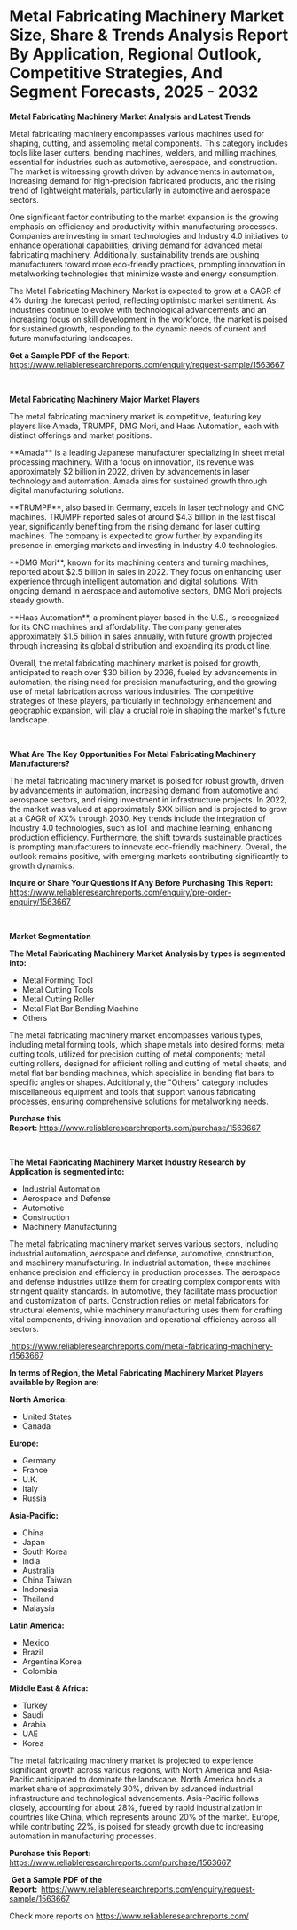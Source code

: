<p><h1>Metal Fabricating Machinery Market Size, Share & Trends Analysis Report By Application, Regional Outlook, Competitive Strategies, And Segment Forecasts, 2025 - 2032</h1></p><p><strong>Metal Fabricating Machinery Market Analysis and Latest Trends</strong></p>
<p><p>Metal fabricating machinery encompasses various machines used for shaping, cutting, and assembling metal components. This category includes tools like laser cutters, bending machines, welders, and milling machines, essential for industries such as automotive, aerospace, and construction. The market is witnessing growth driven by advancements in automation, increasing demand for high-precision fabricated products, and the rising trend of lightweight materials, particularly in automotive and aerospace sectors.</p><p>One significant factor contributing to the market expansion is the growing emphasis on efficiency and productivity within manufacturing processes. Companies are investing in smart technologies and Industry 4.0 initiatives to enhance operational capabilities, driving demand for advanced metal fabricating machinery. Additionally, sustainability trends are pushing manufacturers toward more eco-friendly practices, prompting innovation in metalworking technologies that minimize waste and energy consumption.</p><p>The Metal Fabricating Machinery Market is expected to grow at a CAGR of 4% during the forecast period, reflecting optimistic market sentiment. As industries continue to evolve with technological advancements and an increasing focus on skill development in the workforce, the market is poised for sustained growth, responding to the dynamic needs of current and future manufacturing landscapes.</p></p>
<p><strong>Get a Sample PDF of the Report:&nbsp;</strong> <a href="https://www.reliableresearchreports.com/enquiry/request-sample/1563667?utm_campaign=2211&utm_medium=2&utm_source=Github&utm_content=ia&utm_term=22022025&utm_id=metal-fabricating-machinery">https://www.reliableresearchreports.com/enquiry/request-sample/1563667</a></p>
<p>&nbsp;</p>
<p><strong>Metal Fabricating Machinery Major Market Players</strong></p>
<p><p>The metal fabricating machinery market is competitive, featuring key players like Amada, TRUMPF, DMG Mori, and Haas Automation, each with distinct offerings and market positions. </p><p>**Amada** is a leading Japanese manufacturer specializing in sheet metal processing machinery. With a focus on innovation, its revenue was approximately $2 billion in 2022, driven by advancements in laser technology and automation. Amada aims for sustained growth through digital manufacturing solutions.</p><p>**TRUMPF**, also based in Germany, excels in laser technology and CNC machines. TRUMPF reported sales of around $4.3 billion in the last fiscal year, significantly benefiting from the rising demand for laser cutting machines. The company is expected to grow further by expanding its presence in emerging markets and investing in Industry 4.0 technologies.</p><p>**DMG Mori**, known for its machining centers and turning machines, reported about $2.5 billion in sales in 2022. They focus on enhancing user experience through intelligent automation and digital solutions. With ongoing demand in aerospace and automotive sectors, DMG Mori projects steady growth.</p><p>**Haas Automation**, a prominent player based in the U.S., is recognized for its CNC machines and affordability. The company generates approximately $1.5 billion in sales annually, with future growth projected through increasing its global distribution and expanding its product line.</p><p>Overall, the metal fabricating machinery market is poised for growth, anticipated to reach over $30 billion by 2026, fueled by advancements in automation, the rising need for precision manufacturing, and the growing use of metal fabrication across various industries. The competitive strategies of these players, particularly in technology enhancement and geographic expansion, will play a crucial role in shaping the market's future landscape.</p></p>
<p>&nbsp;</p>
<p><strong>What Are The Key Opportunities For Metal Fabricating Machinery Manufacturers?</strong></p>
<p><p>The metal fabricating machinery market is poised for robust growth, driven by advancements in automation, increasing demand from automotive and aerospace sectors, and rising investment in infrastructure projects. In 2022, the market was valued at approximately $XX billion and is projected to grow at a CAGR of XX% through 2030. Key trends include the integration of Industry 4.0 technologies, such as IoT and machine learning, enhancing production efficiency. Furthermore, the shift towards sustainable practices is prompting manufacturers to innovate eco-friendly machinery. Overall, the outlook remains positive, with emerging markets contributing significantly to growth dynamics.</p></p>
<p><strong>Inquire or Share Your Questions If Any Before Purchasing This Report:</strong> <a href="https://www.reliableresearchreports.com/enquiry/pre-order-enquiry/1563667?utm_campaign=2211&utm_medium=2&utm_source=Github&utm_content=ia&utm_term=22022025&utm_id=metal-fabricating-machinery">https://www.reliableresearchreports.com/enquiry/pre-order-enquiry/1563667</a></p>
<p>&nbsp;</p>
<p><strong>Market Segmentation</strong></p>
<p><strong>The Metal Fabricating Machinery Market Analysis by types is segmented into:</strong></p>
<p><ul><li>Metal Forming Tool</li><li>Metal Cutting Tools</li><li>Metal Cutting Roller</li><li>Metal Flat Bar Bending Machine</li><li>Others</li></ul></p>
<p><p>The metal fabricating machinery market encompasses various types, including metal forming tools, which shape metals into desired forms; metal cutting tools, utilized for precision cutting of metal components; metal cutting rollers, designed for efficient rolling and cutting of metal sheets; and metal flat bar bending machines, which specialize in bending flat bars to specific angles or shapes. Additionally, the "Others" category includes miscellaneous equipment and tools that support various fabricating processes, ensuring comprehensive solutions for metalworking needs.</p></p>
<p><strong>Purchase this Report:&nbsp;</strong><a href="https://www.reliableresearchreports.com/purchase/1563667?utm_campaign=2211&utm_medium=2&utm_source=Github&utm_content=ia&utm_term=22022025&utm_id=metal-fabricating-machinery">https://www.reliableresearchreports.com/purchase/1563667</a></p>
<p>&nbsp;</p>
<p><strong>The Metal Fabricating Machinery Market Industry Research by Application is segmented into:</strong></p>
<p><ul><li>Industrial Automation</li><li>Aerospace and Defense</li><li>Automotive</li><li>Construction</li><li>Machinery Manufacturing</li></ul></p>
<p><p>The metal fabricating machinery market serves various sectors, including industrial automation, aerospace and defense, automotive, construction, and machinery manufacturing. In industrial automation, these machines enhance precision and efficiency in production processes. The aerospace and defense industries utilize them for creating complex components with stringent quality standards. In automotive, they facilitate mass production and customization of parts. Construction relies on metal fabricators for structural elements, while machinery manufacturing uses them for crafting vital components, driving innovation and operational efficiency across all sectors.</p></p>
<p><a href="https://www.reliableresearchreports.com/metal-fabricating-machinery-r1563667?utm_campaign=2211&utm_medium=2&utm_source=Github&utm_content=ia&utm_term=22022025&utm_id=metal-fabricating-machinery">&nbsp;https://www.reliableresearchreports.com/metal-fabricating-machinery-r1563667</a></p>
<p><strong>In terms of Region, the Metal Fabricating Machinery Market Players available by Region are:</strong></p>
<p>
    <p> <strong> North America: </strong>
        <ul>
            <li>United States</li>
            <li>Canada</li>
        </ul>
        </p> 
    <p> <strong> Europe: </strong>
        <ul>
            <li>Germany</li>
            <li>France</li>
            <li>U.K.</li>
            <li>Italy</li>
            <li>Russia</li>
        </ul>
        </p> 
    <p> <strong> Asia-Pacific: </strong>
        <ul>
            <li>China</li>
            <li>Japan</li>
            <li>South Korea</li>
            <li>India</li>
            <li>Australia</li>
            <li>China Taiwan</li>
            <li>Indonesia</li>
            <li>Thailand</li>
            <li>Malaysia</li>
        </ul>
        </p> 
    <p> <strong> Latin America: </strong>
        <ul>
            <li>Mexico</li>
            <li>Brazil</li>
            <li>Argentina Korea</li>
            <li>Colombia</li>
        </ul>
        </p> 
    <p> <strong> Middle East & Africa: </strong>
        <ul>
            <li>Turkey</li>
            <li>Saudi</li>
            <li>Arabia</li>
            <li>UAE</li>
            <li>Korea</li>
        </ul>
    </p>
    </p>
<p><p>The metal fabricating machinery market is projected to experience significant growth across various regions, with North America and Asia-Pacific anticipated to dominate the landscape. North America holds a market share of approximately 30%, driven by advanced industrial infrastructure and technological advancements. Asia-Pacific follows closely, accounting for about 28%, fueled by rapid industrialization in countries like China, which represents around 20% of the market. Europe, while contributing 22%, is poised for steady growth due to increasing automation in manufacturing processes.</p></p>
<p><strong>Purchase this Report: </strong><a href="https://www.reliableresearchreports.com/purchase/1563667?utm_campaign=2211&utm_medium=2&utm_source=Github&utm_content=ia&utm_term=22022025&utm_id=metal-fabricating-machinery">https://www.reliableresearchreports.com/purchase/1563667</a></p>
<p>&nbsp;<strong>Get a Sample PDF of the Report:&nbsp;&nbsp;</strong><a href="https://www.reliableresearchreports.com/enquiry/request-sample/1563667?utm_campaign=2211&utm_medium=2&utm_source=Github&utm_content=ia&utm_term=22022025&utm_id=metal-fabricating-machinery">https://www.reliableresearchreports.com/enquiry/request-sample/1563667</a></p>
<p><strong></strong></p>
<p>Check more reports on <a href="https://www.reliableresearchreports.com/?utm_campaign=2211&utm_medium=2&utm_source=Github&utm_content=ia&utm_term=22022025&utm_id=metal-fabricating-machinery">https://www.reliableresearchreports.com/</a></p>